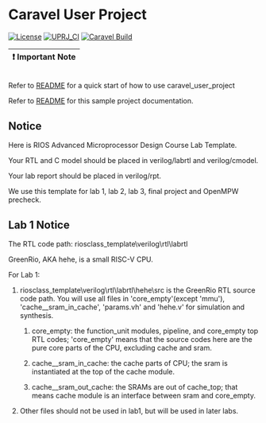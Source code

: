 # Caravel User Project

[![License](https://img.shields.io/badge/License-Apache%202.0-blue.svg)](https://opensource.org/licenses/Apache-2.0) [![UPRJ_CI](https://github.com/efabless/caravel_project_example/actions/workflows/user_project_ci.yml/badge.svg)](https://github.com/efabless/caravel_project_example/actions/workflows/user_project_ci.yml) [![Caravel Build](https://github.com/efabless/caravel_project_example/actions/workflows/caravel_build.yml/badge.svg)](https://github.com/efabless/caravel_project_example/actions/workflows/caravel_build.yml)

| :exclamation: Important Note            |
|-----------------------------------------|

## 
Refer to [README](docs/source/quickstart.rst) for a quick start of how to use caravel_user_project

Refer to [README](docs/source/index.rst) for this sample project documentation. 

## Notice
Here is RIOS Advanced Microprocessor Design Course Lab Template.

Your RTL and C model should be placed in verilog/labrtl and verilog/cmodel.

Your lab report should be placed in verilog/rpt.

We use this template for lab 1, lab 2, lab 3, final project and OpenMPW precheck. 

## Lab 1 Notice

The RTL code path: riosclass_template\verilog\rtl\labrtl

GreenRio, AKA hehe, is a small RISC-V CPU. 

For Lab 1:

1. riosclass_template\verilog\rtl\labrtl\hehe\src is the GreenRio RTL source code path. You will use all files in 'core_empty'(except 'mmu'), 'cache__sram_in_cache', 'params.vh' and 'hehe.v' for simulation and synthesis.
    1. core_empty:  the function_unit modules, pipeline, and core_empty top RTL codes; 'core_empty' means that the source codes here are the pure core parts of the CPU, excluding cache and sram.
    
    2. cache__sram_in_cache: the cache parts of CPU; the sram is instantiated at the top of the cache module.
    
    3. cache__sram_out_cache: the SRAMs are out of cache_top; that means cache module is an interface between sram and core_empty.

2. Other files should not be used in lab1, but will be used in later labs.


